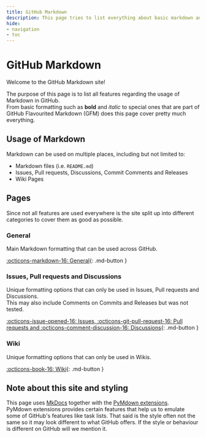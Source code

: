 ```yaml
---
title: GitHub Markdown
description: This page tries to list everything about basic markdown and GitHub flavourited Markdown (GFM)
hide:
- navigation
- toc
---
```


[MkDocs]: https://www.mkdocs.org
[PyMdown extensions]: https://facelessuser.github.io/pymdown-extensions/

# GitHub Markdown
Welcome to the GitHub Markdown site!

The purpose of this page is to list all features regarding the usage of Markdown in GitHub.  
From basic formatting such as **bold** and *italic* to special ones that are part of GitHub Flavourited Markdown (GFM) does this page cover pretty much everything.

## Usage of Markdown
Markdown can be used on multiple places, including but not limited to:

- Markdown files (i.e. `README.md`)
- Issues, Pull requests, Discussions, Commit Comments and Releases
- Wiki Pages

## Pages
Since not all features are used everywhere is the site split up into different categories to cover them as good as possible.

### General
Main Markdown formatting that can be used across GitHub.

[:octicons-markdown-16: General](./github/general){: .md-button }

### Issues, Pull requests and Discussions
Unique formatting options that can only be used in Issues, Pull requests and Discussions.  
This may also include Comments on Commits and Releases but was not tested.

[:octicons-issue-opened-16: Issues, :octicons-git-pull-request-16: Pull requests and :octicons-comment-discussion-16: Discussions](./github/issues-pull-requests-and-discussions){: .md-button }

### Wiki
Unique formatting options that can only be used in Wikis.

[:octicons-book-16: Wiki](./github/wiki){: .md-button }

## Note about this site and styling
This page uses [MkDocs] together with the [PyMdown extensions].  
PyMdown extensions provides certain features that help us to emulate some of GitHub's features like task lists. That said is the style often not the same so it may look different to what GitHub offers. If the style or behaviour is different on GitHub will we mention it.
